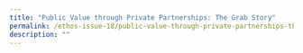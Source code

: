 ```yaml
---
title: "Public Value through Private Partnerships: The Grab Story"
permalink: /ethos-issue-18/public-value-through-private-partnerships-the-grab-story/
description: ""
---
```

